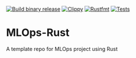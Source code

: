 [![Build binary release](https://github.com/m1np3m/MLOps-Rust/actions/workflows/release.yml/badge.svg)](https://github.com/m1np3m/MLOps-Rust/actions/workflows/release.yml)
[![Clippy](https://github.com/m1np3m/MLOps-Rust/actions/workflows/lint.yaml/badge.svg)](https://github.com/m1np3m/MLOps-Rust/actions/workflows/lint.yaml)
[![Rustfmt](https://github.com/m1np3m/MLOps-Rust/actions/workflows/rustfmt.yml/badge.svg)](https://github.com/m1np3m/MLOps-Rust/actions/workflows/rustfmt.yml)
[![Tests](https://github.com/m1np3m/MLOps-Rust/actions/workflows/test.yaml/badge.svg)](https://github.com/m1np3m/MLOps-Rust/actions/workflows/test.yaml)
# MLOps-Rust
A template repo for MLOps project using Rust
